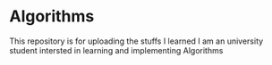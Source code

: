 # Algorithms
This repository is for uploading the stuffs I learned
I am an university student intersted in learning and implementing Algorithms
